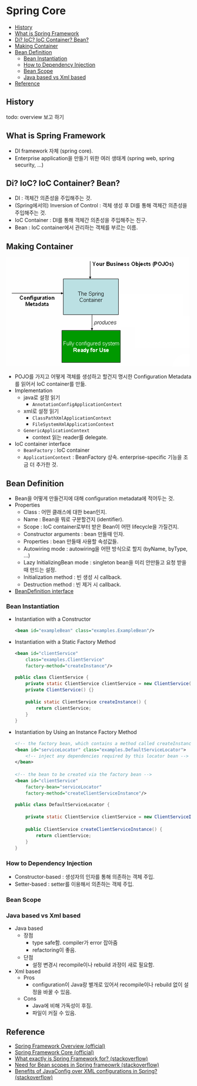 # Spring Core

- [History](#history)
- [What is Spring Framework](#what-is-spring-framework)
- [Di? IoC? IoC Container? Bean?](#di-ioc-ioc-container-bean)
- [Making Container](#making-container)
- [Bean Definition](#bean-definition)
  - [Bean Instantiation](#bean-instantiation)
  - [How to Dependency Injection](#how-to-dependency-injection)
  - [Bean Scope](#bean-scope)
  - [Java based vs Xml based](#java-based-vs-xml-based)
- [Reference](#reference)

## History

todo: overview 보고 하기

## What is Spring Framework

- DI framework 자체 (spring core).
- Enterprise application을 만들기 위한 여러 생태계 (spring web, spring security, ...)

## Di? IoC? IoC Container? Bean?

- DI : 객체간 의존성을 주입해주는 것.
- (Spring에서의) Inversion of Control : 객체 생성 후 DI를 통해 객체간 의존성을 주입해주는 것.
- IoC Container : DI를 통해 객체간 의존성을 주입해주는 친구.
- Bean : IoC container에서 관리하는 객체를 부르는 이름.

## Making Container

![spring-core-container](./img/spring-core-container.png)

- POJO를 가지고 어떻게 객체를 생성하고 할건지 명시한 Configuration Metadata를 읽어서 IoC container를 만듦.
- Implementation
  - java로 설정 읽기
    - `AnnotationConfigApplicationContext`
  - xml로 설정 읽기
    - `ClassPathXmlApplicationContext`
    - `FileSystemXmlApplicationContext`
  - `GenericApplicationContext`
    - context 읽는 reader를 delegate.
- IoC container interface
  - `BeanFactory` : IoC container
  - `ApplicationContext` : BeanFactory 상속. enterprise-specific 기능을 조금 더 추가한 것.
   
## Bean Definition

- Bean을 어떻게 만들건지에 대해 configuration metadata에 적어두는 것.
- Properties
  - Class : 어떤 클래스에 대한 bean인지.
  - Name : Bean을 뭐로 구분할건지 (identifier).
  - Scope : IoC container로부터 받은 Bean이 어떤 lifecycle을 가질건지.
  - Constructor arguments : bean 만들때 인자.
  - Properties : bean 만들때 사용할 속성값들.
  - Autowiring mode : autowiring을 어떤 방식으로 할지 (byName, byType, ...)
  - Lazy InitializingBean mode : singleton bean을 미리 안만들고 요청 받을 때 만드는 설정.
  - Initialization method : 빈 생성 시 callback.
  - Destruction method : 빈 제거 시 callback.
- [BeanDefinition interface](https://github.com/spring-projects/spring-framework/blob/main/spring-beans/src/main/java/org/springframework/beans/factory/config/BeanDefinition.java)

### Bean Instantiation

- Instantiation with a Constructor
  ```xml
  <bean id="exampleBean" class="examples.ExampleBean"/>
  ```
- Instantiation with a Static Factory Method
  ```xml
  <bean id="clientService"
      class="examples.ClientService"
      factory-method="createInstance"/>
  ```
  ```java
  public class ClientService {
      private static ClientService clientService = new ClientService();
      private ClientService() {}

      public static ClientService createInstance() {
          return clientService;
      }
  }
  ```
- Instantiation by Using an Instance Factory Method
  ```xml
  <!-- the factory bean, which contains a method called createInstance() -->
  <bean id="serviceLocator" class="examples.DefaultServiceLocator">
      <!-- inject any dependencies required by this locator bean -->
  </bean>

  <!-- the bean to be created via the factory bean -->
  <bean id="clientService"
      factory-bean="serviceLocator"
      factory-method="createClientServiceInstance"/>
  ```
  ```java
  public class DefaultServiceLocator {

      private static ClientService clientService = new ClientServiceImpl();

      public ClientService createClientServiceInstance() {
          return clientService;
      }
  }
  ```


### How to Dependency Injection

- Constructor-based : 생성자의 인자를 통해 의존하는 객체 주입.
- Setter-based : setter를 이용해서 의존하는 객체 주입.

### Bean Scope

### Java based vs Xml based

- Java based
  - 장점
    - type safe함. compiler가 error 잡아줌
    - refactoring이 좋음.
  - 단점
    - 설정 변경시 recompile이나 rebuild 과정이 새로 필요함.
- Xml based
  - Pros
    - configuration이 Java랑 별개로 있어서 recompile이나 rebuild 없이 설정을 바꿀 수 있음.
  - Cons
    - Java에 비해 가독성이 후짐.
    - 파일이 커질 수 있음.

## Reference

- [Spring Framework Overview (official)](https://docs.spring.io/spring-framework/docs/current/reference/html/overview.html)
- [Spring Framework Core (official)](https://docs.spring.io/spring-framework/docs/current/reference/html/core.html)
- [What exactly is Spring Framework for? (stackoverflow)](https://stackoverflow.com/questions/1061717/what-exactly-is-spring-framework-for)
- [Need for Bean scopes in Spring frameowrk (stackoverflow)](https://stackoverflow.com/questions/61014383/need-for-bean-scopes-in-spring-frameowrk)
- [Benefits of JavaConfig over XML configurations in Spring? (stackoverflow)](https://stackoverflow.com/questions/29162278/benefits-of-javaconfig-over-xml-configurations-in-spring)